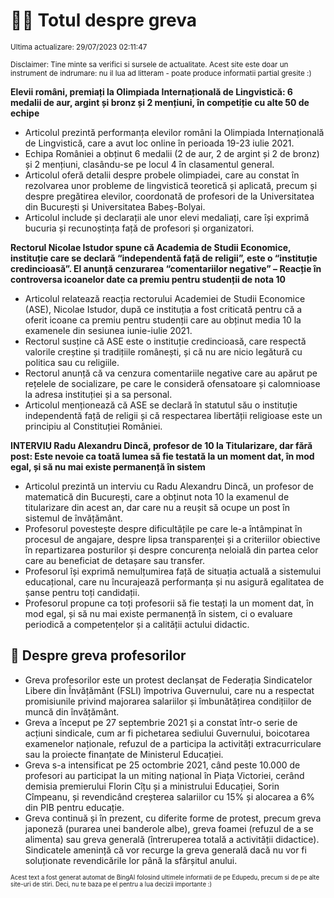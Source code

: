# 👩‍🏫 Totul despre greva
<sub>Ultima actualizare: 29/07/2023 02:11:47</sub>

<sub>Disclaimer: Tine minte sa verifici si sursele de actualitate. Acest site este doar un instrument de indrumare: nu il lua ad litteram - poate produce informatii partial gresite :)</sub>

**Elevii români, premiați la Olimpiada Internațională de Lingvistică: 6 medalii de aur, argint și bronz și 2 mențiuni, în competiție cu alte 50 de echipe**
- Articolul prezintă performanța elevilor români la Olimpiada Internațională de Lingvistică, care a avut loc online în perioada 19-23 iulie 2021.
- Echipa României a obținut 6 medalii (2 de aur, 2 de argint și 2 de bronz) și 2 mențiuni, clasându-se pe locul 4 în clasamentul general.
- Articolul oferă detalii despre probele olimpiadei, care au constat în rezolvarea unor probleme de lingvistică teoretică și aplicată, precum și despre pregătirea elevilor, coordonată de profesori de la Universitatea din București și Universitatea Babeș-Bolyai.
- Articolul include și declarații ale unor elevi medaliați, care își exprimă bucuria și recunoștința față de profesori și organizatori.

**Rectorul Nicolae Istudor spune că Academia de Studii Economice, instituție care se declară “independentă față de religii”, este o “instituție credincioasă”. El anunță cenzurarea “comentariilor negative”  – Reacție în controversa icoanelor date ca premiu pentru studenții de nota 10**
- Articolul relatează reacția rectorului Academiei de Studii Economice (ASE), Nicolae Istudor, după ce instituția a fost criticată pentru că a oferit icoane ca premiu pentru studenții care au obținut media 10 la examenele din sesiunea iunie-iulie 2021.
- Rectorul susține că ASE este o instituție credincioasă, care respectă valorile creștine și tradițiile românești, și că nu are nicio legătură cu politica sau cu religiile.
- Rectorul anunță că va cenzura comentariile negative care au apărut pe rețelele de socializare, pe care le consideră ofensatoare și calomnioase la adresa instituției și a sa personal.
- Articolul menționează că ASE se declară în statutul său o instituție independentă față de religii și că respectarea libertății religioase este un principiu al Constituției României.

**INTERVIU Radu Alexandru Dincă, profesor de 10 la Titularizare, dar fără post: Este nevoie ca toată lumea să fie testată la un moment dat, în mod egal, și să nu mai existe permanență în sistem**
- Articolul prezintă un interviu cu Radu Alexandru Dincă, un profesor de matematică din București, care a obținut nota 10 la examenul de titularizare din acest an, dar care nu a reușit să ocupe un post în sistemul de învățământ.
- Profesorul povestește despre dificultățile pe care le-a întâmpinat în procesul de angajare, despre lipsa transparenței și a criteriilor obiective în repartizarea posturilor și despre concurența neloială din partea celor care au beneficiat de detașare sau transfer.
- Profesorul își exprimă nemulțumirea față de situația actuală a sistemului educațional, care nu încurajează performanța și nu asigură egalitatea de șanse pentru toți candidații.
- Profesorul propune ca toți profesorii să fie testați la un moment dat, în mod egal, și să nu mai existe permanență în sistem, ci o evaluare periodică a competențelor și a calității actului didactic.

## 🏫 Despre greva profesorilor
- Greva profesorilor este un protest declanșat de Federația Sindicatelor Libere din Învățământ (FSLI) împotriva Guvernului, care nu a respectat promisiunile privind majorarea salariilor și îmbunătățirea condițiilor de muncă din învățământ.
- Greva a început pe 27 septembrie 2021 și a constat într-o serie de acțiuni sindicale, cum ar fi pichetarea sediului Guvernului, boicotarea examenelor naționale, refuzul de a participa la activități extracurriculare sau la proiecte finanțate de Ministerul Educației.
- Greva s-a intensificat pe 25 octombrie 2021, când peste 10.000 de profesori au participat la un miting național în Piața Victoriei, cerând demisia premierului Florin Cîțu și a ministrului Educației, Sorin Cîmpeanu, și revendicând creșterea salariilor cu 15% și alocarea a 6% din PIB pentru educație.
- Greva continuă și în prezent, cu diferite forme de protest, precum greva japoneză (purarea unei banderole albe), greva foamei (refuzul de a se alimenta) sau greva generală (întreruperea totală a activității didactice). Sindicatele amenință că vor recurge la greva generală dacă nu vor fi soluționate revendicările lor până la sfârșitul anului.


<sub><sub>Acest text a fost generat automat de BingAI folosind ultimele informatii de pe Edupedu, precum si de pe alte site-uri de stiri. Deci, nu te baza pe el pentru a lua decizii importante :)</sub></sub>